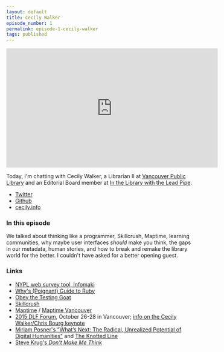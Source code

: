 ```yaml
---
layout: default
title: Cecily Walker
episode_number: 1
permalink: episode-1-cecily-walker
tags: published
---
```


<iframe width="560" height="315" src="https://www.youtube.com/embed/rM4oNZt9tFA" frameborder="0" allowfullscreen></iframe>

Today, I'm chatting with Cecily Walker, a Librarian II at [Vancouver Public Library](http://www.vpl.ca/) and an Editorial Board member at [In the Library with the Lead Pipe](http://www.inthelibrarywiththeleadpipe.org/).

* [Twitter](http://twitter.com/skeskali)
* [Github](http://github.com/skeskali)
* [cecily.info](http://cecily.info)

<h3>In this episode</h3>

We talked about thinking like a programmer, Skillcrush, Maptime, learning communities, why maybe user interfaces _should_ make you think, the gaps in our metadata, human stories, and how to break and remake the library world for the better. I couldn't have asked for a better opening guest.

### Links
* [NYPL web survey tool, Infomaki](https://github.com/NYPL/infomaki)
* [Why's (Poignant) Guide to Ruby](http://mislav.uniqpath.com/poignant-guide/)
* [Obey the Testing Goat](http://www.obeythetestinggoat.com/)
* [Skillcrush](http://skillcrush.com/)
* [Maptime](http://maptime.io/) / [Maptime Vancouver](http://maptime.io/vancouver/)
* [2015 DLF Forum](http://www.diglib.org/forums/2015forum/), October 26-28 in Vancouver; [info on the Cecily Walker/Chris Bourg keynote](http://www.diglib.org/forums/2015forum/keynotes/)
* [Miriam Posner's "What’s Next: The Radical, Unrealized Potential of Digital Humanities"](http://miriamposner.com/blog/whats-next-the-radical-unrealized-potential-of-digital-humanities/) and [The Knotted Line](http://knottedline.com/)
* [Steve Krug's _Don't Make Me Think_](https://www.sensible.com/dmmt.html)